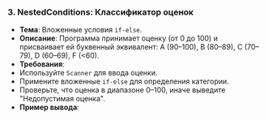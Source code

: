 
### 3. NestedConditions: Классификатор оценок
- **Тема**: Вложенные условия `if-else`.
- **Описание**: Программа принимает оценку (от 0 до 100) и присваивает ей буквенный эквивалент: A (90–100), B (80–89), C (70–79), D (60–69), F (<60).
- **Требования**:
- Используйте `Scanner` для ввода оценки.
- Примените вложенные `if-else` для определения категории.
- Проверьте, что оценка в диапазоне 0–100, иначе выведите "Недопустимая оценка".
- **Пример вывода**: